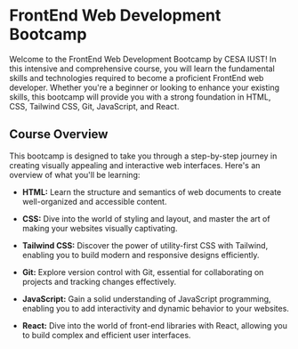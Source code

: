 # FrontEnd Web Development Bootcamp

Welcome to the FrontEnd Web Development Bootcamp by CESA IUST! In this intensive and comprehensive course, you will learn the fundamental skills and technologies required to become a proficient FrontEnd web developer. Whether you're a beginner or looking to enhance your existing skills, this bootcamp will provide you with a strong foundation in HTML, CSS, Tailwind CSS, Git, JavaScript, and React.

## Course Overview

This bootcamp is designed to take you through a step-by-step journey in creating visually appealing and interactive web interfaces. Here's an overview of what you'll be learning:

- **HTML:** Learn the structure and semantics of web documents to create well-organized and accessible content.

- **CSS:** Dive into the world of styling and layout, and master the art of making your websites visually captivating.

- **Tailwind CSS:** Discover the power of utility-first CSS with Tailwind, enabling you to build modern and responsive designs efficiently.

- **Git:** Explore version control with Git, essential for collaborating on projects and tracking changes effectively.

- **JavaScript:** Gain a solid understanding of JavaScript programming, enabling you to add interactivity and dynamic behavior to your websites.

- **React:** Dive into the world of front-end libraries with React, allowing you to build complex and efficient user interfaces.

